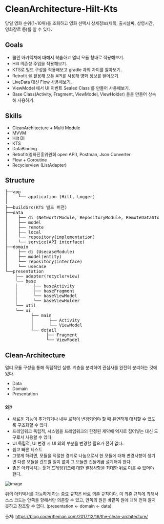 # CleanArchitecture-Hilt-Kts

당일 영화 순위(1~10위)를 조회하고 영화 선택시 상세정보(제목, 출시날짜, 상영시간, 영화장르 등)를 알 수 있다.

## Goals
- 클린 아키텍쳐에 대해서 학습하고 멀티 모듈 형태로 적용해보기.
- Hilt 의존성 주입을 적용해보기.
- KTS로 빌드 구성을 적용해보고 gradle 과의 차이를 알아보기.
- Retrofit 을 활용해 오픈 API를 사용해 영화 정보를 얻어오기.
- LiveData 대신 Flow 사용해보기.
- ViewModel 에서 UI 이벤트 Sealed Class 를 만들어 사용해보기.
- Base Class(Activity, Fragment, ViewModel, ViewHolder) 들을 만들어 상속해 사용하기.

## Skills
- CleanArchitecture + Multi Module
- MVVM
- Hilt DI
- KTS
- DataBinding
- Retrofit(영화진흥위원회 open API), Postman, Json Converter
- Flow + Coroutine
- Recyclerview (ListAdapter)


## Structure

<pre>
&boxvr;&boxh;&boxh;app
&boxv;    &boxur;&boxh;&boxh; application (Hilt, Logger)
&boxv;
&boxvr;&boxh;&boxh;buildSrc(KTS 빌드 버전)
&boxvr;&boxh;&boxh;data
&boxv;    &boxvr;&boxh;&boxh; di (NetwortrModule, RepositoryModule, RemoteDataStoreModule, LocalDataStoreModule)
&boxv;    &boxvr;&boxh;&boxh; model
&boxv;    &boxvr;&boxh;&boxh; remote
&boxv;    &boxvr;&boxh;&boxh; local
&boxv;    &boxur;&boxh;&boxh; repository(implementation)
&boxv;    &boxur;&boxh;&boxh; service(API interface)
&boxvr;&boxh;&boxh;domain
&boxv;    &boxvr;&boxh;&boxh; di (UsecaseModule)
&boxv;    &boxvr;&boxh;&boxh; model(entity)
&boxv;    &boxur;&boxh;&boxh; repository(interface)
&boxv;    &boxur;&boxh;&boxh; usecase
&boxur;&boxh;&boxh;presentation
    &boxvr;&boxh;&boxh; adapter(recyclerview)
    &boxur;&boxh;&boxh; base
    &boxv;      &boxvr;&boxh;&boxh; baseActivity
    &boxv;      &boxvr;&boxh;&boxh; baseFragment
    &boxv;      &boxur;&boxh;&boxh; baseViewModel
    &boxv;      &boxur;&boxh;&boxh; baseViewHolder
    &boxur;&boxh;&boxh; util
    &boxur;&boxh;&boxh; ui
          &boxvr;&boxh;&boxh; main
          &boxv;      &boxvr;&boxh;&boxh; Activity
          &boxv;      &boxur;&boxh;&boxh; ViewModel
          &boxur;&boxh;&boxh; detail
                &boxvr;&boxh;&boxh; Fragment
                &boxur;&boxh;&boxh; ViewModel
</pre>


## Clean-Architecture
멀티 모듈 구성을 통해 독립적인 실행.
계층을 분리하여 관심사를 완전히 분리하는 것에 있다.

- Data
- Domain
- Presentation

### 왜?
- 새로운 기능이 추가되거나 내부 로직이 변경되어야 할 때 유연하게 대처할 수 있도록 구조화할 수 있다.
- 프레임워크 독립적, 시스템을 프레임워크의 한정된 제약에 억지로 집어넣는 대신 도구로서 사용할 수 있다.
- UI 독립적, UI 변경 시 UI 외의 부분을 변경할 필요가 전혀 없다.
- 쉽고 빠른 테스트
- 그렇게 하려면, 모듈을 적절한 경계로 나눔으로서 한 모듈에 대해 변경사항이 생기면 다른 모듈을 건드릴 일이 없이 그 모듈만 건들게끔 설계해야 한다.
- 좋은 아키텍처는 툴과 프레임워크에 대한 결정사항을 최대한 뒤로 미룰 수 있어야 한다. 

![image](https://blog.coderifleman.com/images/the-clean-architecture/the-clean-architecture.jpg)

위의 아키텍처를 가능하게 하는 중요 규칙은 바로 의존 규칙이다.
이 의존 규칙에 의해서 소스 코드는 안쪽을 향해서만 의존할 수 있고, 안쪽의 원은 바깥쪽 원에 대해 전혀 알지 못하고 참조할 수 없다. (presentation <- domain <- data)

출처: https://blog.coderifleman.com/2017/12/18/the-clean-architecture/

